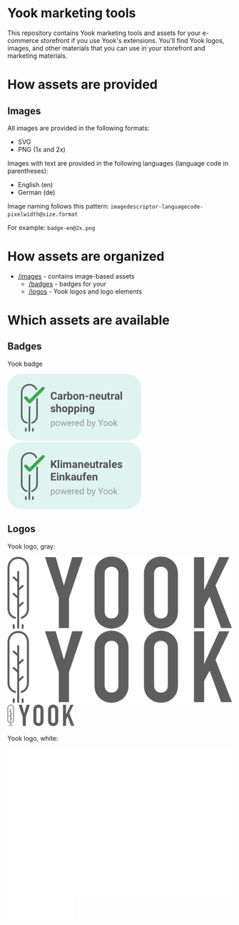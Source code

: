 # Yook marketing tools

This repository contains Yook marketing tools and assets for your e-commerce storefront if you use Yook's extensions. You'll find Yook logos, images, and other materials that you can use in your storefront and marketing materials.

# How assets are provided

## Images

All images are provided in the following formats:
* SVG
* PNG (1x and 2x)

Images with text are provided in the following languages (language code in parentheses):
* English (en)
* German (de)

Image naming follows this pattern:
`imagedescriptor-languagecode-pixelwidth@size.format`

For example: `badge-en@2x.png`

# How assets are organized

* [/images](images) - contains image-based assets
  * [/badges](badges) - badges for your
  * [/logos](logos) - Yook logos and logo elements

# Which assets are available

## Badges

Yook badge

![Yook badge, English, 150px wide](/images/badges/yook-badge-en-150@2x.png?s="150")
![Yook badge, German, 150px wide](/images/badges/yook-badge-de-150@2x.png)


## Logos

Yook logo, gray:

![Yook logo, gray, 300px wide](/images/logos/logo-gray-300@2x.png?s=300)
![Yook logo, gray, 150px wide](/images/logos/logo-gray-300@2x.png)
![Yook logo, gray, 75px wide](/images/logos/logo-gray-75@2x.png)

Yook logo, white:

![Yook logo, white, 300px wide](/images/logos/logo-white-300@2x.png)
![Yook logo, gray, 150px wide](/images/logos/logo-white-300@2x.png)
![Yook logo, gray, 75px wide](/images/logos/logo-white-75@2x.png)
